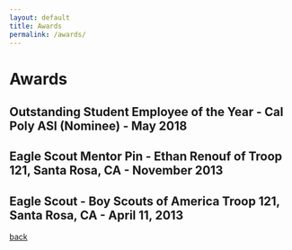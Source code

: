 ```yaml
---
layout: default
title: Awards
permalink: /awards/
---
```


# Awards
## Outstanding Student Employee of the Year - Cal Poly ASI (Nominee) - May 2018
## Eagle Scout Mentor Pin - Ethan Renouf of Troop 121, Santa Rosa, CA - November 2013
## Eagle Scout - Boy Scouts of America Troop 121, Santa Rosa, CA - April 11, 2013

[back](./)
